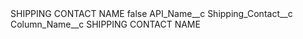 <?xml version="1.0" encoding="UTF-8"?>
<CustomMetadata xmlns="http://soap.sforce.com/2006/04/metadata" xmlns:xsi="http://www.w3.org/2001/XMLSchema-instance" xmlns:xsd="http://www.w3.org/2001/XMLSchema">
    <label>SHIPPING CONTACT NAME</label>
    <protected>false</protected>
    <values>
        <field>API_Name__c</field>
        <value xsi:type="xsd:string">Shipping_Contact__c</value>
    </values>
    <values>
        <field>Column_Name__c</field>
        <value xsi:type="xsd:string">SHIPPING CONTACT NAME</value>
    </values>
</CustomMetadata>
